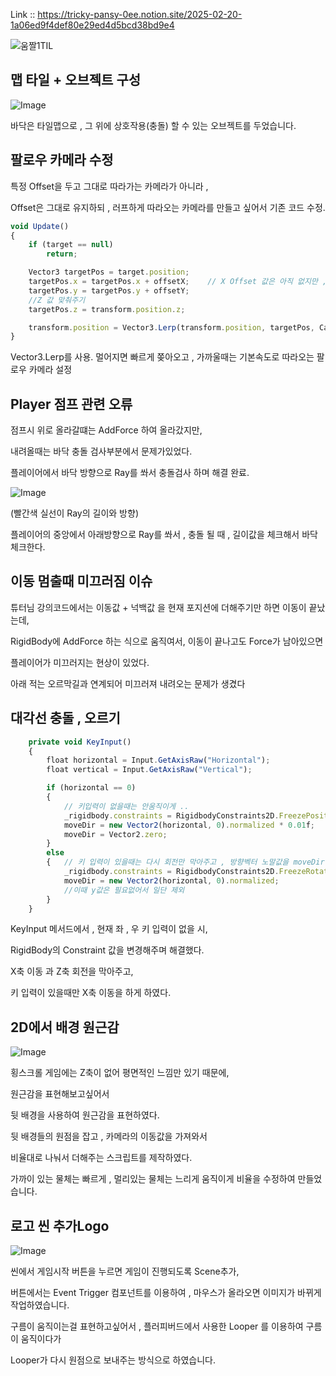 Link :: https://tricky-pansy-0ee.notion.site/2025-02-20-1a06ed9f4def80e29ed4d5bcd38bd9e4

![움짤1](https://github.com/user-attachments/assets/b5237bbb-5722-4f90-89f0-6cdf09684d85)TIL 

## 맵 타일 + 오브젝트 구성

![Image](https://github.com/user-attachments/assets/aadf92b7-0a45-4b84-9ceb-9173c69fba13)

바닥은 타일맵으로 , 그 위에 상호작용(충돌) 할 수 있는 오브젝트를 두었습니다.

## 팔로우 카메라 수정

특정 Offset을 두고 그대로 따라가는 카메라가 아니라 ,

Offset은 그대로 유지하되 , 러프하게 따라오는 카메라를 만들고 싶어서 기존 코드 수정.

```jsx
void Update()
{
    if (target == null)
        return;

    Vector3 targetPos = target.position;
    targetPos.x = targetPos.x + offsetX;    // X Offset 값은 아직 없지만 , 미래를 위해 만들어만 둔다
    targetPos.y = targetPos.y + offsetY;
    //Z 값 맞춰주기
    targetPos.z = transform.position.z;

    transform.position = Vector3.Lerp(transform.position, targetPos, CameraMoveMaxSpeed * Time.deltaTime);
}
```

Vector3.Lerp를 사용. 멀어지면 빠르게 쫒아오고 , 가까울때는 기본속도로 따라오는 팔로우 카메라 설정

## Player 점프 관련 오류

점프시 위로 올라갈떄는 AddForce 하여 올라갔지만, 

내려올때는 바닥 충돌 검사부분에서 문제가있었다.

플레이어에서 바닥 방향으로 Ray를 쏴서 충돌검사 하며 해결 완료.

![Image](https://github.com/user-attachments/assets/d0da9688-ef40-4241-b548-a454ecdde025)

(빨간색 실선이 Ray의 길이와 방향)

플레이어의 중앙에서 아래방향으로 Ray를 쏴서 , 충돌 될 때 , 길이값을 체크해서 바닥체크한다.

## 이동 멈출때 미끄러짐 이슈

튜터님 강의코드에서는 이동값 + 넉백값 을 현재 포지션에 더해주기만 하면 이동이 끝났는데,

RigidBody에 AddForce 하는 식으로 움직여서, 이동이 끝나고도 Force가 남아있으면

플레이어가 미끄러지는 현상이 있었다.

아래 적는 오르막길과 연계되어 미끄러져 내려오는 문제가 생겼다

## 대각선 충돌 , 오르기

```jsx
    private void KeyInput()
    {
        float horizontal = Input.GetAxisRaw("Horizontal");
        float vertical = Input.GetAxisRaw("Vertical");

        if (horizontal == 0)
        {
            // 키입력이 없을때는 안움직이게 ..
            _rigidbody.constraints = RigidbodyConstraints2D.FreezePositionX | RigidbodyConstraints2D.FreezeRotation;
            moveDir = new Vector2(horizontal, 0).normalized * 0.01f;
            moveDir = Vector2.zero;
        }    
        else
        {   // 키 입력이 있을때는 다시 회전만 막아주고 , 방향벡터 노말값을 moveDir에 만들어준다
            _rigidbody.constraints = RigidbodyConstraints2D.FreezeRotation;
            moveDir = new Vector2(horizontal, 0).normalized;
            //이때 y값은 필요없어서 일단 제외
        }
    }
```

KeyInput 메서드에서 , 현재 좌 , 우 키 입력이 없을 시,

RigidBody의 Constraint 값을 변경해주며 해결했다.

X축 이동 과 Z축 회전을 막아주고,

키 입력이 있을때만 X축 이동을 하게 하였다.

## 2D에서 배경 원근감

![Image](https://github.com/user-attachments/assets/21086fc3-1e5e-4516-a522-d2c8f51c4d4c)

횡스크롤 게임에는 Z축이 없어 평면적인 느낌만 있기 때문에,

원근감을 표현해보고싶어서

뒷 배경을 사용하여 원근감을 표현하였다.

뒷 배경들의 원점을 잡고 , 카메라의 이동값을 가져와서

비율대로 나눠서 더해주는 스크립트를 제작하였다.

가까이 있는 물체는 빠르게 , 멀리있는 물체는 느리게 움직이게 비율을 수정하여 만들었습니다.

## 로고 씬 추가Logo

![Image](https://github.com/user-attachments/assets/27aa2e3d-6eef-4cee-881a-136a4b324aa2)

씬에서 게임시작 버튼을 누르면 게임이 진행되도록 Scene추가,

버튼에서는 Event Trigger 컴포넌트를 이용하여 , 마우스가 올라오면 이미지가 바뀌게 작업하였습니다.

구름이 움직이는걸 표현하고싶어서 , 플러피버드에서 사용한 Looper 를 이용하여 구름이 움직이다가

Looper가 다시 원점으로 보내주는 방식으로 하였습니다.

